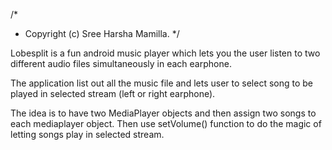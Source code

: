 /*
 * Copyright (c) Sree Harsha Mamilla.
 */

Lobesplit is a fun android music player which lets you the user
listen to two different audio files simultaneously in each earphone.

The application list out all the music file and lets user to select
song to be played in selected stream (left or right earphone).


The idea is to have two MediaPlayer objects and then assign two
songs to each mediaplayer object. Then use setVolume() function
to do the magic of letting songs play in selected stream.
